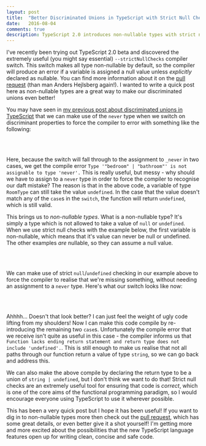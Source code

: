 ```yaml
---
layout: post
title:  "Better Discriminated Unions in TypeScript with Strict Null Checks"
date:   2016-08-04
comments: true
description: TypeScript 2.0 introduces non-nullable types with strict null checks. This is an awesomely powerful tool for writing safe and correct code - and in addition, it makes our discriminated unions a whole lot better!
---
```


I've recently been trying out TypeScript 2.0 beta and discovered the extremely useful (you might say essential) `--strictNullChecks` compiler switch. This switch makes all type non-nullable by default, so the compiler will produce an error if a variable is assigned a null value unless _explicitly_ declared as nullable. You can find more information about it on the [pull request](https://github.com/Microsoft/TypeScript/pull/7140) (than man Anders Hejlsberg again!). I wanted to write a quick post here as non-nullable types are a great way to make our discriminated unions even better!

You may have seen in [my previous post about discriminated unions in TypeScript](/2016/07/25/discriminated-unions-in-typescript.html) that we can make use of the `never` type when we switch on discriminant properties to force the compiler to error with something like the following:

<br/>
<script src="https://gist.github.com/mtinning/2bd73049dc07c706f68acfa0d61b099a.js">
</script>
<br/>

Here, because the switch will fall through to the assignment to `_never` in two cases, we get the compile error `Type '"bedroom" | "bathroom"' is not assignable to type 'never'.` This is really useful, but messy - why should we have to assign to a `never` type in order to force the compiler to recognise our daft mistake? The reason is that in the above code, a variable of type `RoomType` can still take the value `undefined`. In the case that the value doesn't match any of the `case`s in the `switch`, the function will return `undefined`, which is still valid.

This brings us to _non-nullable types_. What is a non-nullable type? It's simply a type which is not allowed to take a value of `null` or `undefined`. When we use strict null checks with the example below, the first variable is non-nullable, which means that it's value can never be null or undefined. The other examples _are_ nullable, so they can assume a null value.

<br/>
<script src="https://gist.github.com/mtinning/3c4caab42707bedcc662ad5ab364548a.js">
</script>
<br/>

We can make use of strict `null`/`undefined` checking in our example above to force the compiler to realise that we're missing something, without needing an assignment to a `never` type. Here's what our switch looks like now:

<br/>
<script src="https://gist.github.com/mtinning/6b62f47e3ac64bd402abbec3f1399266.js">
</script>
<br/>

Ahhhh... Doesn't that look better? I can just feel the weight of ugly code lifting from my shoulders! Now I can make this code compile by re-introducing the remaining two `case`s. Unfortunately the compile error that we receive isn't quite as useful in this case - the compiler informs us that `Function lacks ending return statement and return type does not include 'undefined'.`. This is still enough to make us realise that not all paths through our function return a value of type `string`, so we can go back and address this.

We can also make the above compile by declaring the return type to be a union of `string | undefined`, but I don't think we want to do that! Strict null checks are an extremely useful tool for ensuring that code is _correct_, which is one of the core aims of the functional programming paradigm, so I would encourage everyone using TypeScript to use it wherever possible.

This has been a very quick post but I hope it has been useful! If you want to dig in to non-nullable types more then check out the [pull request](https://github.com/Microsoft/TypeScript/pull/7140), which has some great details, or even better give it a shot yourself! I'm getting more and more excited about the possibilities that the new TypeScript language features open up for writing clean, concise and safe code.
